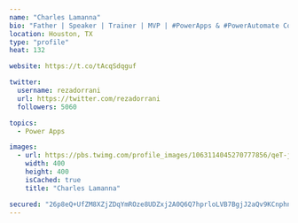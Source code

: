 ```yaml
---
name: "Charles Lamanna"
bio: "Father | Speaker | Trainer | MVP | #PowerApps & #PowerAutomate Community Super User | YouTuber Right-pointing triangle http://youtube.com/c/rezadorrani | Learn - Share - Clockwise rightwards and leftwards open circle arrows"
location: Houston, TX
type: "profile"
heat: 132

website: https://t.co/tAcqSdqguf

twitter:
  username: rezadorrani
  url: https://twitter.com/rezadorrani
  followers: 5060

topics:
  - Power Apps

images:
  - url: https://pbs.twimg.com/profile_images/1063114045270777856/qeT-jpWr_400x400.jpg
    width: 400
    height: 400
    isCached: true
    title: "Charles Lamanna"

secured: "26p8eQ+UfZM8XZjZDqYmROze8UDZxj2A0Q6Q7hprloLVB7BgjJ2aQv9KCnphn9H0yYTkbpE6JMaMWSr7tY48S6VQglUnYzoM60LWYpljB1ZEXHyuyNX/KkY2V+PJl1rouqtIitmuxs6bg3DSlkmZkjax57lu+jZyco193mP89N1WOM8Afl8c0vorIYKl+FqcDa6TkfYbo90MUqj6r8CEvysMw7uiB4cI71t8y3/nT7OJdEb488lFK92hxVKKsDHwORWUGzJ8lF8QwAGXEPnMpZwoM+t75ClmY26CZRmcOSP74j0KWiCI6WoU+OFap3iPb7HF9CMdstBXUB3LI4GO8Itc0BSUpyzrK904KSUwhu8Ati0NotJqzy2xsVDsrVvoM5gRkPIudOyrfvSWFZMcfQ==;Nd2cudKEayg/4AAzHOH3Tg=="
---
```


